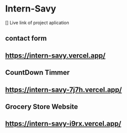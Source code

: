 # Intern-Savy


[] Live link of project aplication

 ## contact form 
 ## https://intern-savy.vercel.app/

 ## CountDown Timmer
 ## https://intern-savy-7j7h.vercel.app/


## Grocery Store Website  
## https://intern-savy-i9rx.vercel.app/
